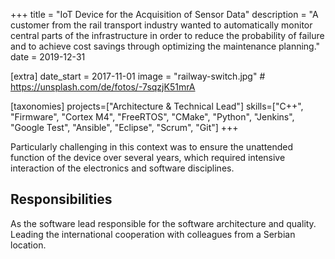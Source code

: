 +++
title = "IoT Device for the Acquisition of Sensor Data"
description = "A customer from the rail transport industry wanted to automatically monitor central parts of the infrastructure in order to reduce the probability of failure and to achieve cost savings through optimizing the maintenance planning."
date = 2019-12-31

[extra]
date_start = 2017-11-01
image = "railway-switch.jpg" # https://unsplash.com/de/fotos/-7sqzjK51mrA

[taxonomies]
projects=["Architecture & Technical Lead"]
skills=["C++", "Firmware", "Cortex M4", "FreeRTOS", "CMake", "Python", "Jenkins", "Google Test", "Ansible", "Eclipse", "Scrum", "Git"]
+++

Particularly challenging in this context was to ensure the unattended function of the device over several years, which required intensive interaction of the electronics and software disciplines.

## Responsibilities
As the software lead responsible for the software architecture and quality. Leading the international cooperation with colleagues from a Serbian location.